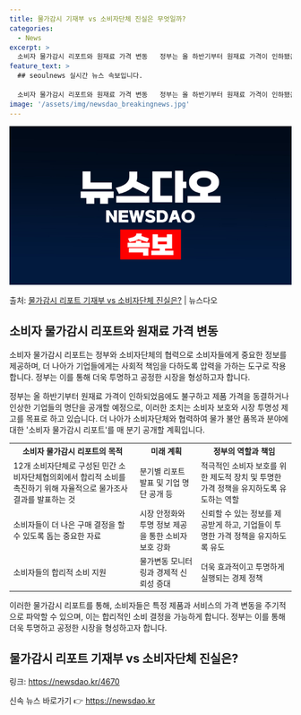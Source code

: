 ```yaml
---
title: 물가감시 기재부 vs 소비자단체 진실은 무엇일까?
categories:
  - News
excerpt: >
  소비자 물가감시 리포트와 원재료 가격 변동   정부는 올 하반기부터 원재료 가격이 인하됐음에도 불구하고 제품…
feature_text: >
  ## seoulnews 실시간 뉴스 속보입니다.

  소비자 물가감시 리포트와 원재료 가격 변동   정부는 올 하반기부터 원재료 가격이 인하됐음에도 불구하고 제품…
image: '/assets/img/newsdao_breakingnews.jpg'
---
```


![뉴스다오 속보](/assets/img/newsdao_breakingnews.jpg)

<p>출처: <a href="https://newsdao.kr/4670" rel="dofollow">물가감시 리포트 기재부 vs 소비자단체 진실은?</a> | 뉴스다오</p>

<h2 data-ke-size="size26">소비자 물가감시 리포트와 원재료 가격 변동</h2>
소비자 물가감시 리포트는 정부와 소비자단체의 협력으로 소비자들에게 중요한 정보를 제공하며, 더 나아가 기업들에게는 사회적 책임을 다하도록 압력을 가하는 도구로 작용합니다. 정부는 이를 통해 더욱 투명하고 공정한 시장을 형성하고자 합니다.

<p data-ke-size="size16">정부는 올 하반기부터 원재료 가격이 인하되었음에도 불구하고 제품 가격을 동결하거나 인상한 기업들의 명단을 공개할 예정으로, 이러한 조치는 소비자 보호와 시장 투명성 제고를 목표로 하고 있습니다. 더 나아가 소비자단체와 협력하여 물가 불안 품목과 분야에 대한 '소비자 물가감시 리포트'를 매 분기 공개할 계획입니다.</p>

<table>
  <tr>
    <th>소비자 물가감시 리포트의 목적</th>
    <th>미래 계획</th>
    <th>정부의 역할과 책임</th>
  </tr>
  <tr>
    <td>12개 소비자단체로 구성된 민간 소비자단체협의회에서 합리적 소비를 촉진하기 위해 자율적으로 물가조사 결과를 발표하는 것</td>
    <td>분기별 리포트 발표 및 기업 명단 공개 등</td>
    <td>적극적인 소비자 보호를 위한 제도적 장치 및 투명한 가격 정책을 유지하도록 유도하는 역할</td>
  </tr>
  <tr>
    <td>소비자들이 더 나은 구매 결정을 할 수 있도록 돕는 중요한 자료</td>
    <td>시장 안정화와 투명 정보 제공을 통한 소비자 보호 강화</td>
    <td>신뢰할 수 있는 정보를 제공받게 하고, 기업들이 투명한 가격 정책을 유지하도록 유도</td>
  </tr>
  <tr>
    <td>소비자들의 합리적 소비 지원</td>
    <td>물가변동 모니터링과 경제적 신뢰성 증대</td>
    <td>더욱 효과적이고 투명하게 실행되는 경제 정책</td>
  </tr>
</table>

<p data-ke-size="size16">이러한 물가감시 리포트를 통해, 소비자들은 특정 제품과 서비스의 가격 변동을 주기적으로 파악할 수 있으며, 이는 합리적인 소비 결정을 가능하게 합니다. 정부는 이를 통해 더욱 투명하고 공정한 시장을 형성하고자 합니다.</p>

<h2 data-ke-size="size26">물가감시 리포트 기재부 vs 소비자단체 진실은?</h2>
링크: <a href="https://newsdao.kr/4670">https://newsdao.kr/4670</a> 

신속 뉴스 바로가기 👉 <a href="https://newsdao.kr" rel="dofollow">https://newsdao.kr</a>


